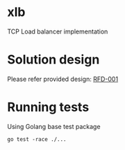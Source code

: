# xlb
TCP Load balancer implementation

# Solution design
Please refer provided design: [RFD-001](/rfd/0001-general-design.md)

# Running tests
Using Golang base test package
```
go test -race ./...
```
